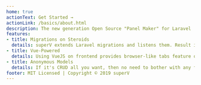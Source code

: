 ```yaml
---
home: true
actionText: Get Started →
actionLink: /basics/about.html
description: The new generation Open Source "Panel Maker" for Laravel
features:
- title: Migrations on Steroids
  details: superV extends Laravel migrations and listens them. Result is a full-blown SPA panel with no other configuration needed.
- title: Vue-Powered
  details: Using VueJS on frontend provides browser-like tabs feature on control panels with many other gems.
- title: Anonymous Models
  details: If it's CRUD all you want, then no need to bother with any file other than migrations.
footer: MIT Licensed | Copyright © 2019 superV
---
```



